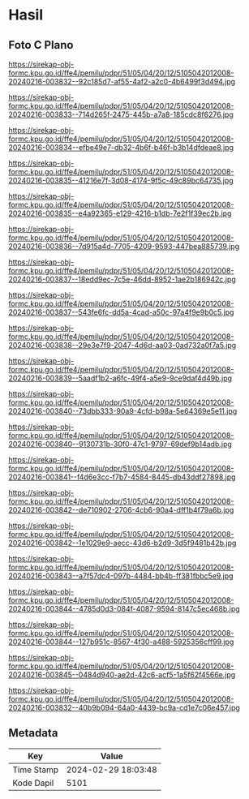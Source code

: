 # Hasil

## Foto C Plano

https://sirekap-obj-formc.kpu.go.id/ffe4/pemilu/pdpr/51/05/04/20/12/5105042012008-20240216-003832--92c185d7-af55-4af2-a2c0-4b6499f3d494.jpg

https://sirekap-obj-formc.kpu.go.id/ffe4/pemilu/pdpr/51/05/04/20/12/5105042012008-20240216-003833--714d265f-2475-445b-a7a8-185cdc8f6276.jpg

https://sirekap-obj-formc.kpu.go.id/ffe4/pemilu/pdpr/51/05/04/20/12/5105042012008-20240216-003834--efbe49e7-db32-4b6f-b46f-b3b14dfdeae8.jpg

https://sirekap-obj-formc.kpu.go.id/ffe4/pemilu/pdpr/51/05/04/20/12/5105042012008-20240216-003835--41216e7f-3d08-4174-9f5c-49c89bc64735.jpg

https://sirekap-obj-formc.kpu.go.id/ffe4/pemilu/pdpr/51/05/04/20/12/5105042012008-20240216-003835--e4a92365-e129-4216-b1db-7e2f1f39ec2b.jpg

https://sirekap-obj-formc.kpu.go.id/ffe4/pemilu/pdpr/51/05/04/20/12/5105042012008-20240216-003836--7d915a4d-7705-4209-9593-447bea885739.jpg

https://sirekap-obj-formc.kpu.go.id/ffe4/pemilu/pdpr/51/05/04/20/12/5105042012008-20240216-003837--18edd9ec-7c5e-46dd-8952-1ae2b186942c.jpg

https://sirekap-obj-formc.kpu.go.id/ffe4/pemilu/pdpr/51/05/04/20/12/5105042012008-20240216-003837--543fe6fc-dd5a-4cad-a50c-97a4f9e9b0c5.jpg

https://sirekap-obj-formc.kpu.go.id/ffe4/pemilu/pdpr/51/05/04/20/12/5105042012008-20240216-003838--29e3e7f9-2047-4d6d-aa03-0ad732a0f7a5.jpg

https://sirekap-obj-formc.kpu.go.id/ffe4/pemilu/pdpr/51/05/04/20/12/5105042012008-20240216-003839--5aadf1b2-a6fc-49f4-a5e9-9ce9daf4d49b.jpg

https://sirekap-obj-formc.kpu.go.id/ffe4/pemilu/pdpr/51/05/04/20/12/5105042012008-20240216-003840--73dbb333-90a9-4cfd-b98a-5e64369e5e11.jpg

https://sirekap-obj-formc.kpu.go.id/ffe4/pemilu/pdpr/51/05/04/20/12/5105042012008-20240216-003840--9130731b-30f0-47c1-9797-69def9b14adb.jpg

https://sirekap-obj-formc.kpu.go.id/ffe4/pemilu/pdpr/51/05/04/20/12/5105042012008-20240216-003841--f4d6e3cc-f7b7-4584-8445-db43ddf27898.jpg

https://sirekap-obj-formc.kpu.go.id/ffe4/pemilu/pdpr/51/05/04/20/12/5105042012008-20240216-003842--de710902-2706-4cb6-90a4-dff1b4f79a6b.jpg

https://sirekap-obj-formc.kpu.go.id/ffe4/pemilu/pdpr/51/05/04/20/12/5105042012008-20240216-003842--1e1029e9-aecc-43d6-b2d9-3d5f9481b42b.jpg

https://sirekap-obj-formc.kpu.go.id/ffe4/pemilu/pdpr/51/05/04/20/12/5105042012008-20240216-003843--a7f57dc4-097b-4484-bb4b-ff381fbbc5e9.jpg

https://sirekap-obj-formc.kpu.go.id/ffe4/pemilu/pdpr/51/05/04/20/12/5105042012008-20240216-003844--4785d0d3-084f-4087-9594-8147c5ec468b.jpg

https://sirekap-obj-formc.kpu.go.id/ffe4/pemilu/pdpr/51/05/04/20/12/5105042012008-20240216-003844--127b951c-8567-4f30-a488-5925356cff99.jpg

https://sirekap-obj-formc.kpu.go.id/ffe4/pemilu/pdpr/51/05/04/20/12/5105042012008-20240216-003845--0484d940-ae2d-42c6-acf5-1a5f62f4566e.jpg

https://sirekap-obj-formc.kpu.go.id/ffe4/pemilu/pdpr/51/05/04/20/12/5105042012008-20240216-003832--40b9b094-64a0-4439-bc9a-cd1e7c06e457.jpg


## Metadata

| Key        | Value               |
| ---------- | ------------------- |
| Time Stamp | 2024-02-29 18:03:48 |
| Kode Dapil | 5101                |



